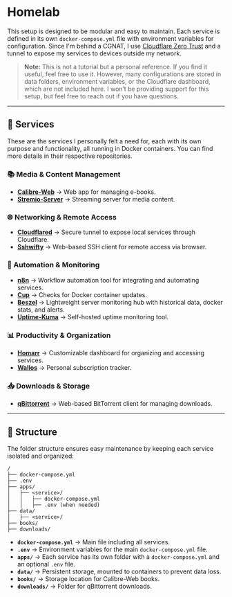 # Homelab

This setup is designed to be modular and easy to maintain. Each service is defined in its own `docker-compose.yml` file with environment variables for configuration. Since I'm behind a CGNAT, I use [Cloudflare Zero Trust](https://www.cloudflare.com/zero-trust/) and a tunnel to expose my services to devices outside my network.

> **Note:** This is not a tutorial but a personal reference. If you find it useful, feel free to use it. However, many configurations are stored in data folders, environment variables, or the Cloudflare dashboard, which are not included here. I won’t be providing support for this setup, but feel free to reach out if you have questions.

---

## 🚀 Services

These are the services I personally felt a need for, each with its own purpose and functionality, all running in Docker containers. You can find more details in their respective repositories.

### 📚 Media & Content Management

- [**Calibre-Web**](https://github.com/janeczku/calibre-web) → Web app for managing e-books.
- [**Stremio-Server**](https://www.stremio.com/) → Streaming server for media content.

### 🌐 Networking & Remote Access

- [**Cloudflared**](https://github.com/cloudflare/cloudflared) → Secure tunnel to expose local services through Cloudflare.
- [**Sshwifty**](https://github.com/nirui/sshwifty) → Web-based SSH client for remote access via browser.

### 🔄 Automation & Monitoring

- [**n8n**](https://github.com/n8n-io/n8n) → Workflow automation tool for integrating and automating services.
- [**Cup**](https://github.com/sergi0g/cup) → Checks for Docker container updates.
- [**Beszel**](https://github.com/henrygd/beszel) → Lightweight server monitoring hub with historical data, docker stats, and alerts.
- [**Uptime-Kuma**](https://github.com/louislam/uptime-kuma) → Self-hosted uptime monitoring tool.

### 📊 Productivity & Organization

- [**Homarr**](https://github.com/homarr-labs/homarr) → Customizable dashboard for organizing and accessing services.
- [**Wallos**](https://github.com/ellite/Wallos) → Personal subscription tracker.

### 📥 Downloads & Storage

- [**qBittorrent**](https://github.com/qbittorrent/qBittorrent) → Web-based BitTorrent client for managing downloads.

---

## 📂 Structure

The folder structure ensures easy maintenance by keeping each service isolated and organized:

```
/
├── docker-compose.yml
├── .env
├── apps/
│   ├── <service>/
│   │   ├── docker-compose.yml
│   │   ├── .env (when needed)
├── data/
│   ├── <service>/
├── books/
├── downloads/
```

- **`docker-compose.yml`** → Main file including all services.
- **`.env`** → Environment variables for the main `docker-compose.yml` file.
- **`apps/`** → Each service has its own folder with a `docker-compose.yml` and an optional `.env` file.
- **`data/`** → Persistent storage, mounted to containers to prevent data loss.
- **`books/`** → Storage location for Calibre-Web books.
- **`downloads/`** → Folder for qBittorrent downloads.
